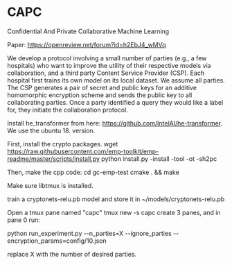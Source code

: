 # CAPC

Confidential And Private Collaborative Machine Learning

Paper: https://openreview.net/forum?id=h2EbJ4_wMVq

We develop a protocol involving a small number of parties (e.g., a few hospitals) who want to improve the utility of their respective models via collaboration, and a third party Content Service Provider (CSP). Each hospital first trains its own model on its local dataset. We assume all parties. The CSP generates a pair of secret and public keys for an additive homomorphic encryption scheme and sends the public key to all collaborating parties. Once a party identified a query they would like a label for, they initiate the collaboration protocol.


Install he_transformer from here: https://github.com/IntelAI/he-transformer. We use the ubuntu 18. version.

First, install the crypto packages.
wget https://raw.githubusercontent.com/emp-toolkit/emp-readme/master/scripts/install.py
python install.py -install -tool -ot -sh2pc

Then, make the cpp code:
cd gc-emp-test
cmake . && make

Make sure libtmux is installed.

train a cryptonets-relu.pb model and store it in ~/models/cryptonets-relu.pb

Open a tmux pane named "capc"
tmux new -s capc
create 3 panes, and in pane 0 run: 

python run_experiment.py --n_parties=X --ignore_parties --encryption_params=config/10.json

replace X with the number of desired parties.
